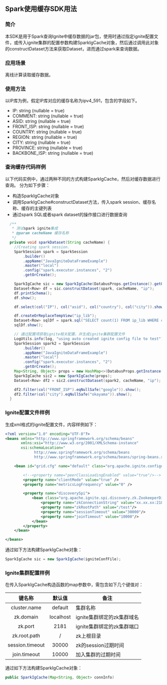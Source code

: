 <!---
 Tencent is pleased to support the open source community by making BK-BASE 蓝鲸基础平台 available.

 Copyright (C) 2021 THL A29 Limited, a Tencent company.  All rights reserved.

 BK-BASE 蓝鲸基础平台 is licensed under the MIT License.

 License for BK-BASE 蓝鲸基础平台:
 --------------------------------------------------------------------
 Permission is hereby granted, free of charge, to any person obtaining a copy of this software and associated
 documentation files (the "Software"), to deal in the Software without restriction, including without limitation
 the rights to use, copy, modify, merge, publish, distribute, sublicense, and/or sell copies of the Software,
 and to permit persons to whom the Software is furnished to do so, subject to the following conditions:

 The above copyright notice and this permission notice shall be included in all copies or substantial
 portions of the Software.

 THE SOFTWARE IS PROVIDED "AS IS", WITHOUT WARRANTY OF ANY KIND, EXPRESS OR IMPLIED, INCLUDING BUT NOT
 LIMITED TO THE WARRANTIES OF MERCHANTABILITY, FITNESS FOR A PARTICULAR PURPOSE AND NONINFRINGEMENT. IN
 NO EVENT SHALL THE AUTHORS OR COPYRIGHT HOLDERS BE LIABLE FOR ANY CLAIM, DAMAGES OR OTHER LIABILITY,
 WHETHER IN AN ACTION OF CONTRACT, TORT OR OTHERWISE, ARISING FROM, OUT OF OR IN CONNECTION WITH THE
 SOFTWARE OR THE USE OR OTHER DEALINGS IN THE SOFTWARE.
-->

## Spark使用缓存SDK用法

### 简介
本SDK是用于Spark查询Ignite中缓存数据的jar包，使用时通过指定ignite配置文件，或传入ignite集群的配置参数构建SparkIgCache对象，然后通过调用此对象的constructDataset方法来获取Dataset，进而通过spark来查询数据。

### 应用场景

离线计算读取缓存数据。

### 使用方法

以IP库为例，假定IP库对应的缓存名称为ipv4_591，包含的字段如下。
 - IP: string (nullable = true)
 - COMMENT: string (nullable = true)
 - ASID: string (nullable = true)
 - FRONT_ISP: string (nullable = true)
 - COUNTRY: string (nullable = true)
 - REGION: string (nullable = true)
 - CITY: string (nullable = true)
 - PROVINCE: string (nullable = true)
 - BACKBONE_ISP: string (nullable = true)

### 查询缓存代码样例

以下代码实例中，通过两种不同的方式构建SparkIgCache，然后对缓存数据进行查询。
分为如下步骤：
 - 构造SparkIgCache对象
 - 调用SparkIgCache#constructDataset方法，传入spark session、缓存名称、缓存的主键列表
 - 通过spark SQL或者spark dataset的操作接口进行数据查询

```java
  /**
   * 测试spark ignite集成
   * @param cacheName 缓存名称
   */
  private void sparkDataset(String cacheName) {
    //Creating spark session.
    SparkSession spark = SparkSession
        .builder()
        .appName("JavaIgniteDataFrameExample")
        .master("local")
        .config("spark.executor.instances", "2")
        .getOrCreate();

    SparkIgCache sic = new SparkIgCache(DatabusProps.getInstance().getOrDefault("ignite.conf.file", "ignite.xml"));
    Dataset<Row> df = sic.constructDataset(spark, cacheName, "ip");
    df.printSchema();
    df.show();

    df.select(col("IP"), col("asid"), col("country"), col("city")).show();

    df.createOrReplaceTempView("ip_lib");
    Dataset<Row> sqlDf = spark.sql("SELECT count(1) FROM ip_lib WHERE country='中国'");
    sqlDf.show();

    // 通过配置项获取ignite相关配置，并生成ignite集群配置文件
    LogUtils.info(log, "using auto created ignite config file to test");
    SparkSession spark2 = SparkSession
        .builder()
        .appName("JavaIgniteDataFrameExample")
        .master("local")
        .config("spark.executor.instances", "2")
        .getOrCreate();
    Map<String, Object> props = new HashMap<>(DatabusProps.getInstance().toMap());
    SparkIgCache sic2 = new SparkIgCache(props);
    Dataset<Row> df2 = sic2.constructDataset(spark2, cacheName, "ip");

    df2.filter(col("FRONT_ISP").eqNullSafe("google")).show();
    df2.filter(col("city").eqNullSafe("okayama")).show();
  }
```

### Ignite配置文件样例

生成xml格式的ignite配置文件，内容样例如下：

```xml
<?xml version="1.0" encoding="UTF-8"?>
<beans xmlns="http://www.springframework.org/schema/beans"
       xmlns:xsi="http://www.w3.org/2001/XMLSchema-instance"
       xsi:schemaLocation="
             http://www.springframework.org/schema/beans
             http://www.springframework.org/schema/beans/spring-beans.xsd">

    <bean id="grid.cfg" name="default" class="org.apache.ignite.configuration.IgniteConfiguration">

        <!--<property name="peerClassLoadingEnabled" value="true"/>-->
        <property name="clientMode" value="true" />
        <property name="metricsLogFrequency" value="0" />

        <property name="discoverySpi">
            <bean class="org.apache.ignite.spi.discovery.zk.ZookeeperDiscoverySpi">
                <property name="zkConnectionString" value="xx.xx.xx:2181"/>
                <property name="zkRootPath" value="/test"/>
                <property name="sessionTimeout" value="30000"/>
                <property name="joinTimeout" value="10000"/>
            </bean>
        </property>
    </bean>

</beans>
```

通过如下方法构建SparkIgCache对象：

```java
SparkIgCache sic = new SparkIgCache(igniteConfFile);
```


### Ignite集群配置样例

在传入SparkIgCache构造函数的map参数中，需包含如下几个键值对：

| 键名称 | 默认值 | 备注 |
| :--: | :--: | --- |
| cluster.name | default | 集群名称 |
| zk.domain | localhost | ignite集群绑定的zk集群域名 |
| zk.port | 2181 | ignite集群绑定的zk集群端口 |
| zk.root.path | / | zk上根目录 |
| session.timeout | 30000 | zk的session过期时间 |
| join.timeout | 10000 | 加入集群的过期时间 |

通过如下方法构建SparkIgCache对象：

```java
public SparkIgCache(Map<String, Object> connInfo)
```
